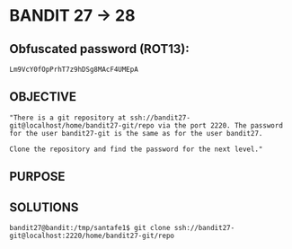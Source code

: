 # BANDIT 27 -> 28

## Obfuscated password (ROT13): 

	Lm9VcY0fOpPrhT7z9hDSg8MAcF4UMEpA

## OBJECTIVE

	"There is a git repository at ssh://bandit27-git@localhost/home/bandit27-git/repo via the port 2220. The password for the user bandit27-git is the same as for the user bandit27.
	
	Clone the repository and find the password for the next level."

## PURPOSE


## SOLUTIONS

	bandit27@bandit:/tmp/santafe1$ git clone ssh://bandit27-git@localhost:2220/home/bandit27-git/repo
